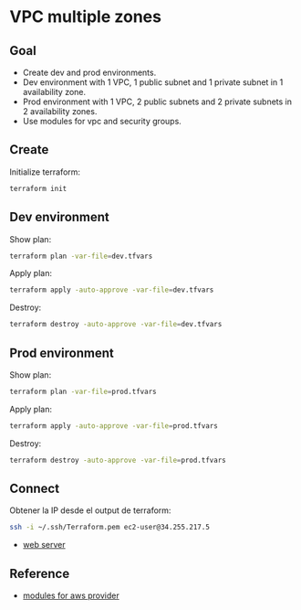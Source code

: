 # VPC multiple zones

## Goal

- Create dev and prod environments.
- Dev environment with 1 VPC, 1 public subnet and 1 private subnet in 1 availability zone.
- Prod environment with 1 VPC, 2 public subnets and 2 private subnets in 2 availability zones.
- Use modules for vpc and security groups.

## Create

Initialize terraform:

```bash
terraform init
```

## Dev environment

Show plan:

```bash
terraform plan -var-file=dev.tfvars
```

Apply plan:

```bash
terraform apply -auto-approve -var-file=dev.tfvars
```

Destroy:

```bash
terraform destroy -auto-approve -var-file=dev.tfvars
```

## Prod environment

Show plan:

```bash
terraform plan -var-file=prod.tfvars
```

Apply plan:

```bash
terraform apply -auto-approve -var-file=prod.tfvars
```

Destroy:

```bash
terraform destroy -auto-approve -var-file=prod.tfvars
```

## Connect

Obtener la IP desde el output de terraform:

```bash
ssh -i ~/.ssh/Terraform.pem ec2-user@34.255.217.5
```

- [web server](http://34.255.217.5)

## Reference

- [modules for aws provider](https://registry.terraform.io/browse/modules?provider=aws)
